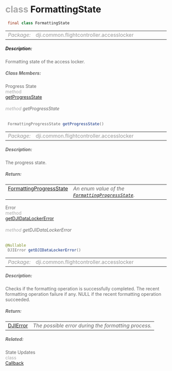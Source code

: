 <div class="article"><h1 ><font color="#AAA">class </font>FormattingState</h1></div>

~~~java
 final class FormattingState 
~~~

<html><table class="table-supportedby"><tr valign="top"><td width=15%><font color="#999"><i>Package:</i></td><td width=85%><font color="#999">dji.common.flightcontroller.accesslocker</td></tr></table></html>



##### Description:



<font color="#666">Formatting state of the access locker.



##### Class Members:

<div class="api-row" id="djiaccesslocker_djiaccesslockerformattingstate_progressstate"><div class="api-col left">Progress State</div><div class="api-col middle" style="color:#AAA">method</div><div class="api-col right"><a class="trigger" href="#djiaccesslocker_djiaccesslockerformattingstate_progressstate_inline">getProgressState</a></div></div><div class="inline-doc" id="djiaccesslocker_djiaccesslockerformattingstate_progressstate_inline"

><div class="article"><h6 ><font color="#AAA">method </font>getProgressState</h6></div>

~~~java
 FormattingProgressState getProgressState() 
~~~

<html><table class="table-supportedby"><tr valign="top"><td width=15%><font color="#999"><i>Package:</i></td><td width=85%><font color="#999">dji.common.flightcontroller.accesslocker</td></tr></table></html>



##### Description:



<font color="#666">The progress state.



##### Return:

<html><table class="table-inline-parameters"><tr valign="top"><td><font color="#70BF41"><a href="/Components/Simulator/DJIAccessLocker.html#djiaccesslocker_djiaccesslockerformattingprogressstate">FormattingProgressState</a></td><td><font color="#666"><i>An enum value of the <code><a href="/Components/Simulator/DJIAccessLocker.html#djiaccesslocker_djiaccesslockerformattingprogressstate">FormattingProgressState</a></code>.</i></td></tr></table></html></div>

<div class="api-row" id="djiaccesslocker_djiaccesslockerformattingstate_error"><div class="api-col left">Error</div><div class="api-col middle" style="color:#AAA">method</div><div class="api-col right"><a class="trigger" href="#djiaccesslocker_djiaccesslockerformattingstate_error_inline">getDJIDataLockerError</a></div></div><div class="inline-doc" id="djiaccesslocker_djiaccesslockerformattingstate_error_inline"

><div class="article"><h6 ><font color="#AAA">method </font>getDJIDataLockerError</h6></div>

~~~java
@Nullable
 DJIError getDJIDataLockerError() 
~~~

<html><table class="table-supportedby"><tr valign="top"><td width=15%><font color="#999"><i>Package:</i></td><td width=85%><font color="#999">dji.common.flightcontroller.accesslocker</td></tr></table></html>



##### Description:



<font color="#666">Checks if the formatting operation is successfully completed. The  recent formatting operation failure if any. NULL if the recent formatting operation succeeded.



##### Return:

<html><table class="table-inline-parameters"><tr valign="top"><td><font color="#70BF41"><a href="/Components/SDKError/DJIError.html#djierror">DJIError</a></td><td><font color="#666"><i>The possible error during the formatting process.</i></td></tr></table></html></div>



##### Related:

<div class="api-row" id="djiaccesslocker_djiaccesslockerformattingstate_callbackinterface"><div class="api-col left">State Updates</div><div class="api-col middle" style="color:#AAA">class</div><div class="api-col right"><a href="/Components/Simulator/DJIAccessLocker_DJIAccessLockerFormattingState_callbackInterface.html">Callback</a></div></div>
